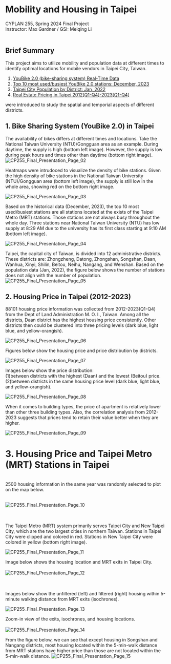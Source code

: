 # Mobility and Housing in Taipei
CYPLAN 255, Spring 2024 Final Project <br />
Instructor: Max Gardner / GSI: Meiqing Li 
<br /><br />

## Brief Summary
This project aims to utilize mobility and population data at different times to identify optimal locations for mobile vendors in Taipei City, Taiwan.

1. [YouBike 2.0 (bike-sharing system) Real-Time Data](https://tcgbusfs.blob.core.windows.net/dotapp/youbike/v2/youbike_immediate.json)
2. [Top 10 most used/busiest YouBike 2.0 stations: December, 2023](https://data.taipei/api/v1/dataset/c7a076dd-8aa6-4129-9c8a-e04cbf18694f?scope=resourceAquire)
3. [Taipei City Population by District: Jan, 2022](https://data.taipei/api/v1/dataset/9681db4c-fb1b-4a23-9013-e74483b6b046?scope=resourceAquire)
4. [Real Estate Pricing in Taipei 2012[Q1-Q4]-2023[Q1-Q4]](https://plvr.land.moi.gov.tw/Index)
   
were introduced to study the spatial and temporial aspects of different districts.

## 1. Bike Sharing System (YouBike 2.0) in Taipei

The availability of bikes differs at different times and locations. Take the National Taiwan University (NTU)/Gongguan area as an example.
During daytime, the supply is high (bottom left image). However, the supply is low during peak hours and times other than daytime (bottom right image).
![CP255_Final_Presentation_Page_02](https://github.com/jcmchen/CYPLAN255_2024_Final_Project/assets/70067477/af4a47f4-8f6c-4995-94b6-fb099529063f)

Heatmaps were intrudoced to visualize the density of bike stations. Given the high density of bike stations in the National Taiwan University (NTU)/Gongguan area
(bottom left image), the supply is still low in the whole area, showing red on the bottom right image.

![CP255_Final_Presentation_Page_03](https://github.com/jcmchen/CYPLAN255_2024_Final_Project/assets/70067477/9bdc701d-99f6-4b72-82e4-2e1d3ed67680)

Based on the historical data (December, 2023), the top 10 most used/busiest stations are all stations located at the exists of the Taipei Metro (MRT) stations.
Those stations are not always busy throughout the whole day. Three stations near National Taiwan University (NTU) has low supply at 8:29 AM due to the university
has its first class starting at 9:10 AM (bottom left image).

![CP255_Final_Presentation_Page_04](https://github.com/jcmchen/CYPLAN255_2024_Final_Project/assets/70067477/8e98ec0f-cb56-40f7-85a1-4f2524b23ab8)

Taipei, the capital city of Taiwan, is divided into 12 administrative districts. These districts are: Zhongzheng, Datong, Zhongshan, Songshan, Daan, 
Wanhua, Xinyi, Shilin, Beitou, Neihu, Nangang, and Wenshan. Based on the population data (Jan, 2022), the figure below shows the number of stations does not align with the number of population.
![CP255_Final_Presentation_Page_05](https://github.com/jcmchen/CYPLAN255_2024_Final_Project/assets/70067477/f3462d6d-3b27-45aa-a2af-e10324d52960)

## 2. Housing Price in Taipei (2012-2023)

88101 housing price information was collected from 2012-2023(Q1-Q4) from the Dept of Land Administration M. O. I., Taiwan.
Among all the districts, Daan district has the highest housing price consistently. Other districts then could be clustered into three pricing levels (dark blue,
light blue, and yellow-orangish).


![CP255_Final_Presentation_Page_06](https://github.com/jcmchen/CYPLAN255_2024_Final_Project/assets/70067477/92930581-6448-484b-af40-cfa4307927f0)

Figures below show the housing price and price distribution by districts.

![CP255_Final_Presentation_Page_07](https://github.com/jcmchen/CYPLAN255_2024_Final_Project/assets/70067477/7b0bff1d-ddf8-4ff1-8faf-772e3aaceff1)

Images below show the price distribution: <br />
(1)between districts with the highest (Daan) and the lowest (Beitou) price. <br />
(2)between districts in the same housing price level (dark blue,
light blue, and yellow-orangish).

![CP255_Final_Presentation_Page_08](https://github.com/jcmchen/CYPLAN255_2024_Final_Project/assets/70067477/c15ddbb8-645e-4b59-8579-2f99767bbc96)

When it comes to building types, the price of apartment is relatively lower than other three building types. Also, the correlation analysis from 2012-2023 suggests
that prices tend to retain their value better when they are higher.

![CP255_Final_Presentation_Page_09](https://github.com/jcmchen/CYPLAN255_2024_Final_Project/assets/70067477/ed8f7b75-4096-4dbb-b973-031a0c908b23)

# 3. Housing Price and Taipei Metro (MRT) Stations in Taipei
<br />
2500 housing information in the same year was randomly selected to plot on the map below. <br /><br />

![CP255_Final_Presentation_Page_10](https://github.com/jcmchen/CYPLAN255_2024_Final_Project/assets/70067477/0cf90d7c-42e5-4078-a6aa-4fb17dfcd79e)

<br /><br />
The Taipei Metro (MRT) system primarily serves Taipei City and New Taipei City, which are the two largest cities in northern Taiwan. Stations in Taipei City
were clipped and colored in red. Stations in New Taipei City were colored in yellow (bottom right image).

![CP255_Final_Presentation_Page_11](https://github.com/jcmchen/CYPLAN255_2024_Final_Project/assets/70067477/c1e584a5-4ee7-4cb3-aa15-0b19301a0ae3)

Image below shows the housing location and MRT exits in Taipei City.<br /><br />
![CP255_Final_Presentation_Page_12](https://github.com/jcmchen/CYPLAN255_2024_Final_Project/assets/70067477/f4fd98ce-c700-496e-9dd5-1afb130613bd)

<br /><br />
Images below show the unfiltered (left) and filtered (right) housing within 5-minute walking distance from MRT exits (isochrones).  

![CP255_Final_Presentation_Page_13](https://github.com/jcmchen/CYPLAN255_2024_Final_Project/assets/70067477/42c83817-b156-49c6-9a4b-5842dd211afc)

Zoom-in view of the exits, isochrones, and housing locations.<br /><br />
![CP255_Final_Presentation_Page_14](https://github.com/jcmchen/CYPLAN255_2024_Final_Project/assets/70067477/9b7dd1f6-8f08-4c47-9f1d-f2c0b8bbbeb4)

From the figure below, we can see that except housing in Songshan and Nangang districts, most housing located within the 5-min-walk distance from MRT stations
have higher price than those are not located within the 5-min-walk distance.
![CP255_Final_Presentation_Page_15](https://github.com/jcmchen/CYPLAN255_2024_Final_Project/assets/70067477/b8e18b42-6f10-4239-86d1-5cc5cdfb706c)
